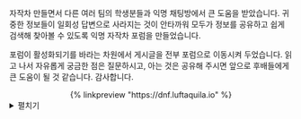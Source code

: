 자작차 만들면서 다른 여러 팀의 학생분들과 익명 채팅방에서 큰 도움을 받았습니다. 귀중한 정보들이 일회성 답변으로 사라지는 것이 안타까워 모두가 정보를 공유하고 쉽게 검색해 찾아볼 수 있도록 익명 자작차 포럼을 만들었습니다.

포럼이 활성화되기를 바라는 차원에서 게시글을 전부 포럼으로 이동시켜 두었습니다. 읽고 나서 자유롭게 궁금한 점은 질문하시고, 아는 것은 공유해 주시면 앞으로 후배들에게 큰 도움이 될 것 같습니다. 감사합니다.

<div align="center">
{% linkpreview "https://dnf.luftaquila.io" %}
</div>

<details>

<summary>펼치기</summary>

